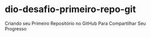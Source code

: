 # dio-desafio-primeiro-repo-git
Criando seu Primeiro Repositório no GitHub Para Compartilhar Seu Progresso
